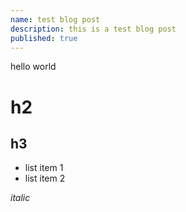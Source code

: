 ```yaml
---
name: test blog post
description: this is a test blog post
published: true
---
```


hello world

# h2

## h3

- list item 1
- list item 2

*italic*
